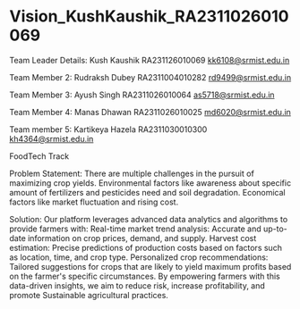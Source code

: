 # Vision_KushKaushik_RA2311026010069
Team Leader Details: 
Kush Kaushik 
RA231126010069
kk6108@srmist.edu.in

Team Member 2:
Rudraksh Dubey 
RA2311004010282
rd9499@srmist.edu.in

Team Member 3:
Ayush Singh 
RA2311026010064
as5718@srmist.edu.in

Team Member 4: 
Manas Dhawan 
RA2311026010025
md6020@srmist.edu.in

Team member 5:
Kartikeya Hazela 
RA2311030010300
kh4364@srmist.edu.in

FoodTech Track


Problem Statement:
There are multiple challenges in the pursuit of maximizing crop yields. Environmental factors like awareness about specific amount of fertilizers and pesticides need and soil degradation. 
Economical factors like market fluctuation and rising cost.

Solution:
Our platform leverages advanced data analytics and 
algorithms to provide farmers with:
Real-time market trend analysis:
Accurate and up-to-date information on crop prices,
demand, and supply.
Harvest cost estimation: 
Precise predictions of production 
costs based on factors such as location, time, and crop type.
Personalized crop recommendations: 
Tailored suggestions
for crops that are likely to yield maximum 
profits based on the farmer's specific circumstances.
By empowering farmers with this data-driven insights,
we aim to reduce risk, increase profitability, and promote 
Sustainable agricultural practices.




